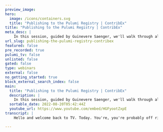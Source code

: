 ```yaml
---
preview_image:
hero:
  image: /icons/containers.svg
  title: "Publishing to the Pulumi Registry | ContribEx"
title: "Publishing to the Pulumi Registry | ContribEx"
meta_desc: |
    In this session, guided by Guinevere Saenger, we'll walk through all the steps required to publish your own Pulumi package to the Pulumi Registry.
url_slug: publishing-the-pulumi-registry-contribex
featured: false
pre_recorded: true
pulumi_tv: false
unlisted: false
gated: false
type: webinars
external: false
no_getting_started: true
block_external_search_index: false
main:
  title: "Publishing to the Pulumi Registry | ContribEx"
  description: |
    In this session, guided by Guinevere Saenger, we'll walk through all the steps required to publish your own Pulumi package to the Pulumi Registry.
  sortable_date: 2022-08-20T05:42:44Z
  youtube_url: https://www.youtube.com/embed/HGFyootZxpE
transcript: |
    Hello and welcome back to TV. Today. You're, you're probably off right today. We have a contributor experience then that means that we are going to show you how you become more involved with the Pulumi ecosystem and community. And specifically today, we're going to take a look at how you publish your plum packages to the Pulumi Registry. Now, if you don't know what a pluming package is or the pluming registry is, don't worry, we'll cover all the basics at the start of the session. Now, joining me today to guide me through publishing to the registry is my friend and colleague here. Hi, how are you? Hey, I'm doing well. Thanks so much for having me. Um, good morning, good evening and good night to everybody around the world. Um Yeah, so I'm Guanare. I go by Guare or Gwen. I'm on the uh providers team here at Pulumi and we actually own a lot of the Pulumi providers that you see on the Pulumi Registry. And um we've got a few tools that we are continually working on improving by the way. So this is really just a pin in our, you know, timeline towards uh improving the Pulumi Registry in general. Um But yeah, let's walk through publishing a provider today um, as it is done uh at the current moment. Awesome. Thank you. Um I just want to see how awesome I have a special guest today. This is and she sometimes helps Pulumi um with, uh, with um provider publishing and bought alerts and things so important. Work. Very important work. Yep. Yep. She's a working cat. All right. Well, before we start today, I just want to say how awesome you are. And I really want to say that I've appreciated all of the improvements you've been making to the community and ecosystem for documentation and code and automation. So your work has been very noticed by me and I appreciate that a lot. Not that I want to make a blush at the start of our stream, but I just always nice to share good news, right. Uh Yeah, I know I was gonna say, don't worry on Zoom. I have like the redness suppression filter going on, but I don't know about the software. So we'll see. All right. OK. So let's start with some basic. I have a screen share here. We've got this wonderful piece of documentation from Pulumi dot com, which is a Docs user guide blue packages offered and publishing. This is easily discoverable by our search box where you type offering um publishing. So if you ever need to find this page, that's how you get to it also, if you're watching and you have questions as we go, please feel free to leave them in the comment section. And Gwen and I will do our best to answer them as we go. No, I'll cover some basic vocabulary um for anyone who's not familiar. So what is a PMI package? Well, a pli package is uh a provider or support a resource or any of the above, like a native provider. Um These can all be published or a registry and we just call them packages today. I believe we're taking um one from the which is our community driven and focused home for packages. I'm just going to keep the Pulumi packages until it doesn't sound funny anymore. Um So yeah, we'll take the Doppler provider, which is a bridge terraform provider published via and we're going to get that into the registry today. The Pulumi registry is where you can come and discover and find all of these wonderful packages. So if you go to Pulumi dot com slash registry, you will be greeted by this page here. Uh You can also click on the top right where it says registry. I should have known that, but nice. There we go. I mean, I don't know, I just always, I think I'm too keyboard driven. I'm just always going to do like control L and go straight to that URL bar and just start typing. But yeah, of course, we, we do have this link and do nice. Ok. Pay more attention to the website, Dave. So on the register page, um you can just scroll down us and you'll see all of the ones that we have currently published. Um They're a mix of native providers, bridge providers and component resources. Pretty much everything that you need is here and we have some nice filtering at the top. So if you want to be able to filter by native provider or component, you can as well as use case driven stuff and you have the ability to search if you. So everything is on the preliminary registry and we want to focus on how do we get something new today today? Now, I've never done this before. So we're just going to work through this with Gwen's support and advice and get Doppler to the registry. Venice Elephants. Um Yeah, so I was, I don't think so. Uh I wanted to explain something that I don't think is obvious to non Polian. Um And you mentioned uh providers versus native providers. Um And basically the there is not really a functional difference. The only difference between them is how they are written. Um And so you already answered my first question, which is, and it's not really necessary for publishing either, but he said that Doppler is a Terraform based Pulumi provider. So what we do for um uh providers that have a Terraform incarnation is we wrap them with a conversion uh code that lives in the Pulumi Terraform Bridge and uh basically transform them into um being compatible with the Pulumi engine so that you can use them as a Pulumi provider. A Pulumi native provider. Basically, same idea. It talks to the Pulumi engine, but uh we implement all that code by hand. Um That's, that's it. That's really the difference. Publishing is exactly the same way. It's really just how the sausage is made underneath inside the casing. And so, uh yeah, great contact, sir. Thank you for elaborating on that. So where are we going to start from here today? I'm assuming we don't need to create a repository to select the template and name a repository like that we already have that. Do you want, do you want to send me a link and see what that looks like it's on the, do it is just kind of go there? I'll send you the link also if that helps. There we go. So we got the page here and uh yeah, all the bits and pieces that we need hopefully and tagged or released 25 days ago. So, not too old. Nice. All right. So we have name your repository. So we do wanna do a couple of checks. Um, name your repository, name, your package. It should start with Pulumi Dash. You did that good job. Um Then we are naming, so what is the name of the underlying Terraform provider? Uh This Doppler sweet. So you did that correct as well if you're naming a bridge provider um right there under name your repository. Very cool. And then um you authored the package already. You have a release. We did that. Now, write documentation. Did you write documentation? Let's see. Sorry, I just kind of choked on my tea earlier and I haven't recovered since this is what I get for doing the British thing. Um So we are looking for an index MD folder in MD file. All right. Awesome. Let me find for you a package that has that so that we can see. We it doesn't say which. Ok. Note to glen improve the docs um index MD similar. OK. So let me skip ahead for a second. Um The place where we keep all the code for the registry for community packages is uh github uh a github repo called Pulumi registry. Um It's actually just registry under the Pulumi here. Let me slash registry. There we are. Exactly. And there's a folder called community packages. Mhm. It does. It has an empty read me. That's fun. Cool. Um And you will see some community packages under in package list, Jason and this is in fact where we will add our package and what you need is basically you need a name and a schema file, presumably you have a schema file. I'm pretty sure I've seen that. So that's what we're gonna do. But let's not get ahead of ourselves. I do want to make sure that you actually have the necessary documentation so that those will get published to the registry. That is one of the things that we check for when we open pull requests. So if I open preliminary check, that should have that piece of documentation, we have Docs folder and then is it that's underscore index dot MD. Is that correct? You are looking for a Docs folder and you're looking for index MD which should have Yes. Um Let me see, let me check you. Um Yeah, so basically this has a little bit of the boiler plate that the registry expects. So um honestly, I would just kind of copy paste that we can certainly improve this um to have a little bit more boiler plate there. Um I think there might actually be boiler plate for this already if you use one of our provider, boiler plate repos, but this provider might have been, you know, forked or, or, or or boiler plated too soon for that to make it into the changes. Um Well, let me update the things here. So we've got the title to Stop and then the description, I mean, I could just be really crappy, right? And just search for check. Yeah. Oh, I totally do this all the time. You know, I used to feel I used to feel bad about like copying things and then I realized that, you know, remember that old proverb where it's like imitation is like the, the most genuine form of, uh, compliment or something. How does it go? The most sensitive form? Yeah, it's flattery. I can't remember the phrase but I know what you mean. Um All right. Let me update a little bit of code here then. So this is not going to be Pulumi Doppler. Um, so I'm just gonna, yeah, we don't need the Java Javascript chooser. We can just do the typescript chooser, right? Because you're community package, you know, we obviously hope that you have support for all the languages. Um But as far as I know, we don't really have an official um requirement that third party packages must come in all the languages that Pulumi supports. Um And I'll take a couple of links, Doppler, Doppler. Alright. Uh And if I just jump back to my provider repository for a moment, uh which is here. Um I do have, may I ask you a quick, may I interrupt you quickly? Um I I might move you to my biggest screen because I have like a tiny little window on my. Um How do I can, I can see if you like click on my face, you can say show controls and it will allow you to fill it. Hm Show all controls. Ok. Oh, there we are. Ok. Thank goodness. Uh I feel so much better now. All right, thanks. All right. So I'm just going to say improve example. Is that ok? If we publish it with the improve and I uh I clean this up on Monday. Absolutely. Yeah, I give you my first honor. Cool. So we have, we have an example. Um we have basically we have that index MD which is what the registry gen will the registry gen tool under the cover will look for to make sure that you have a nice landing page. The other file you need is the installation instructions. Careful. We live in the docks folder as well. Ok. Let me copy that and this file is called installation dash configuration dot MD. Yes, exactly. And it does not need an underscore I believe. Cool. I'll do my wonderful search and replace again. I'll make a kiss that this time. Ok? Uh Yeah, sorry. Yeah, again, just kind of follow the we use, we basically we use Hugo modules. So a lot of those, that's where the titles and descriptions and layout headers are needed. Uh scroll up, scroll up, scroll up. Yes. Yeah, that's good. Yeah. And then basically this is where you would put stuff like you need to actually have a Doppler account or I actually don't know what Doppler does or is, um, I, I keep thinking of an ambulance driving by really fast. So, um, but, but that's ok. You, I, I don't, I don't, I think, um I don't think that's important here. Um But, but yeah, so this is why you say, like you need to get like five API tokens and set a multifactor off and also prove that you are definitely not a criminal in any country in Asia in order to use this provider. Ok. Um That's why you put that stuff. Ok. II I have enough here for the no G stuff to kind of work and there is a requirement on an API token, but I will promise to be a good citizen and we will not do this right now because I think it detracts away from what we we're showing and I will definitely have this updated by Monday. So we have our NX MD and our installation configuration dot MD. Uh And I loved your very science, the Doppler joke as well about the ambulance. I just, well, I just, it's like one of those things where you, like know about it as a kid because you're in the car with your parents and an ambulance drives by and you're like, ok, that was really weird that the pitch just plummet and then you're like, and you don't say anything, right? Because like, how would you even describe it? And you're like, nah, that must just be me and then you grow up and your physics teacher explains, that's the Doppler effect. And you're like, oh, it was real the whole time. I thought I was just weird. OK. Anyway, um so yeah, cool. So you have those, let's go back to the dock um on. So we did overview installation and configuration. Now we need to make sure you have package metadata. Um So we want to have so package metadata lives in your schema. Yep, I have here. So awesome. Let's let's go through the checklist. We want to display name, Doppler. Awesome uh description, a short description. Fabulous publisher, your personal name or company name as Yes, Pulumi verse. Awesome. Um Keywords we want category cloud. Awesome. Is that category list arbitrary? Is it constrained in some way? You know, that's, that's an excellent question. I think it's one of, I think that's constrained. Um I think these are really for search for search term surfacing. I honestly don't know how we use those. Um I wanna go with utility from this list. I think that's a little bit better than for what this does. Um Yeah, I mean, and just kind of brings like a cool uh This is kind of a cool place to mention that Pulumi providers and packages work on not just cloud resources. We have like a super useful github provider that I have used to do stuff with. Um And I think I would put it in the utility category as well. Um or maybe infrastructure make, make your best choice, make your best choice. So kind replace kind with one of native component and don't set a kind if you're bridging a Terraform provider. Uh I don't think I have. Yeah, but I did notice that we have um the config variables here. So this is actually useful for filling that documentation better. So I know I actually know what the different options are. So that's exactly the config is where you'd want to put like a, you know, these are the things that you can set and your config for um the way that the provider authenticates. And um and honestly, what I do sometimes um i it's I, you know, uh Terraform did a lot of this work already for us when we are bridging a Terraform provider. So go to their setup page and see, you know, see any got and just kind of, you know, that, that will help you figure that out too. Um Awesome. We have, then there's one thing that is not actually, oh logo URL, that's the one that's the fun one. Do you have a logo URL in your schema? No, we have, we have also published them without logo URL S. Um Because basically because I'm a student in code review, but all that does is like you, um you know, you put a, you have, you know, you have like the little, the little, yeah, exactly. The little Doppler logo and you place that in a discoverable place and no think I think in the Czech schema and we just grabbed that straight from the schema. So, yeah, I just grabbed it from their website. It's got an SPG URL that SPG is good. So I'm gonna assume. Yeah, that sounds, that sounds right. By the way, I wanted to note, we are manually editing the schema right now. And normally for, especially for British providers, we do not do that, but the metadata we can manually edit like we just did. Ok. And the meta data is the exception here, basically. Ok. Well, the, the fact that I've added the logo URL, if I rerun the schema gen provider stuff, it is just gonna leave it untouched for me. I hope so. It should, it should. Ok. I'm I'm happy with that. I, I think you're right. Um So, I mean, that's why it's called metadata, right? Um Awesome. Neat. So um api docs are automatic, automatically generated from the schema dot Jason. Um So we already have that um how to guides. Uh You can see that check le actually does have a folder with how to guides as well since we're, you know, copying check. But yeah, I think we're ready for the fun bit which is um publish your package to all the registries that so basically here is where we are um publishing the SDKS. So you generate the SDKS. Um And then let's go down plug and download URL. We already covered that. Yes, plug and download URL. Yes. Well, publishing of the packages and the plug in URL is all handled by automation. So sweet then. That's, that's great. I did not know that cool. And so now we're ready to publish the documentation. So we're going to the P register repository on github. And what you're gonna do is you're gonna fork in clone as a community where as a comedic package, you had a fucking club and literally all you need to do is add two things. OK? I have a fork, I have a remote and you, we need a branch, right? So sure. OK. Add Doppler. OK, sweet. So uh go to community packages, package list dot json. And really all you need to do is follow the instructions. Um add the Rios lug. Mhm Bear and, and the schema file, which is where the registry gent tool will look um make sure that matches the root of your directory. You can put your schema file wherever you like. This looks good. That looks correct. That's, that's Yep. And then you are going to open up a request. That's literally, it's literally all we need to do here. All right, let's add community packages it and the Doppler provider. I am pushed to my fork and then I think open up here. Yeah. Well, I thought I had the registry open but I don't. Ok, let me register. I like it when things are just nice and well documented and easy to walk through. Yes. Let me just make sure, you know. Yeah. II I think I need to, I think having like a nice example like we cheat it with chili in the stream would be, do you think it might make sense to link to that from the docks? I, I kind of don't want to throw, check under the bus too much here. I mean, not under the bus. I don't want to put pressure on them. Um, but, um, but it's always nice to look at previous prior work. So, um, well, maybe we could like, like one of the Pulumi verse ones since we have a community focus there and the community can help maintain it. And we're not, we don't need to kind of, but I'm sure they check the team. I've spoken to them before. They're very nice people. I'm sure they help us. But we do have, we do have providers um and I think we can use them as an example as well. Sweet. So I'm gonna just check out the registry pr s at the provider. So I believe what I need to do here is um check the, I run the tests. Actually, I'm not entirely certain. Um API, so let's, let's see. Um on the documentation API dot Sway package will be automatically generated at the time of building the registry site. That's the note. Um So you don't need to do anything. Um But yeah, so basically, now it's up to me we'll review your pull request since we already authored it together. Basically, I know you put an index MD in there and I know you uh talked to us about how you are going to use the delta provider to install and configure it. Um And then we are going to trigger the automation and I think that's literally just a slash command. Um Although I really wish we had details here. Um What did I do? Let me check out a previous pull request. I'm clearly super prepared here. Um Well, I'm just going in the background and commit and push my Doppler documentation, so I haven't done this in there. Uh Closed Bush. Ok. So the other really cool thing is that once you have added a package uh manually like this, we have bot automation um to check for version upgrades on your provider and we literally automatically open a pull request whenever we just, we detect uh a new version. So yeah, I, I ultimately ideally once you've done this, but let me give me, give me a few minutes, you should probably tell a joke or something. Um While I figure out what the exact uh one, I think it's run acceptance test. Let me actually just try that. Um All right. Let's let me play that. That's not it. Let's pull up an old pr and see if we can see something in there. There's a lot of stuff going on. Exactly. That's why I like a check like provider. Interesting. Darn. Mhm. Yeah. Ok. I might have to ask, I forget. Um So it looks like stuff were just merged without check. That's, yeah, but we, we did a bunch of improvements on it and I'm just a little bit. Ok. I think I'm missing something. Um, I wonder if I can do an inverted author, Jack. No. All right. Well, um, let's see. Let's go ahead and just go and check that, not publish that. Um, oh, can I? Ok. Right. Come, I'm just looking for a more recent package publisher. I found 1 17 days ago and it looks like it was merged. OK. Well, it sounds like we don't have any automation at this point. I think what happens is the automation runs when we, when we publish. So anyway, let's just, I am just going to go ahead and approve this and say thank you. And then that's right. So we will have to emerge um As I I think because you work here also. Um you could squash and merge your own pr but that's not what that's going to look like for uh community members who don't work at Pulumi. Um I know that you have your community member hat on right now. Um But um thank you so much. I'm just typing you a nice little message. Welcome to the registry. Uh Not Taco, I feel like the emoji at github are just like somebody really wanted to implement emoji for github and then um sort of lost Steam Mid project. And so you get like a very limited amount. Um Yeah, it's very different aliases like from what you're used to a slack and others. Weird. But yeah, there we go. Approve build and deploy preview, right. So what we, so the one, so what you're seeing there is uh that, that was skipped. Um that is a site preview um that we build for internal um for, for, for internals. I don't even know if you would see that if you weren't uh an org member. So I don't know. Anyway, so let's squash and merch. I will merge this for you and the thing that will happen now. Yeah. Is we wait. So I think so, this is the part, this is, this is the part um where we don't have continuous deploy for our docks site. We have fairly frequent deploy for our dock site but not continuous. Um So basically if you go back to the registry, um, Doppler will not show up yet because there is a Cron job on our Docs gen site, Pulumi Hugo that runs on the regular, but usually it runs like at least once an hour. So on the top of the hour, you should see the provider show up. Well, yeah, we don't obviously need to sit and wait for it. But yeah, I, I'm aware of the current jobs, I think. Yeah, they do run very regularly but not regularly for us to see this on a live stream, but maybe pop this back over to our, our big face one. So just to summarize and kind of recapture everything that we do. So if someone wants to take their package and they want to make it available via the registry, they first have to add two bits of documentation. So you have a Docs directory with the index dot MD and an installation guide. Now those are there so that when people have your package on the registry, we get interested in useful details. Of course, um There's also the option to add the logo URL and that goes straight into the scheme of JSON and you have to have some conformance with the way that you name your package, which was all covered in the documentation as well. So as long as people go to our do search for authoring, get to that page and just follow those steps like, you know, that did not take us particularly long, like 2025 minutes to run through each of those steps. Um And you just open up a request or a register repository and some kind helper like Gwent or someone else on the team will see that and we'll do our best to get that nice and quickly and your package will be available to, to other people. Now, there are benefits to having it in the registry, right? I believe that plug in acquisition and discovery is a lot easier um with the plug-in download your being available there. So you're going to get that a bit easier without having to pass the server arguments to the resource install command. And it's also very discoverable. People use the registry and to find new providers. So if you want to be able to get a bit more eyes on your provider is a really great way to do it as well. Uh And of course, the documentation is available. So lots of perks and minimum process. And um if you upgrade to a new version, Pulumi automation will detect that and let us know it's not fully automated because we um we do gate on pull request approval, but there will be an automated pull request opened against the registry. So, you know, um for us, it's good enough to see that you cut a new release and we will most likely just approve and merge. Yeah. So, I mean, people can just invest their time working on their providers and then we'll make sure that the registry is up to date as fast as we can. The one thing, the one thing that you might run into um is when you do not see your uh installation and your uh landing page index page uh properly displayed. It's usually because our liter failed. Um I uh probably probably we should um add a little bit of um troubleshooting. Um But we have some really strict linting for our internal packages and we haven't quite figured out how to disable that yet for community packages. Um So sometimes we will fail your landing page based on white space. And then every once in a while, like you'll see mostly me show up on your community ref phone. Be like, hi. I just worked in colo your provider and opened APR to remove some white space. Please. Please merge. But I really hope that my fake copy and paste documentation does not cause you to have to go and fix them white space for the registry. If it does, I'd feel sorry. So um so that's, that's, that's one of, that's one of the fairly common got um that we again, like I said, it's uh this is a pin in the road to um registry publishing. And um we are always working on improving and refining this process. And um we are also working and improving our community interactions, engagement, approachability and responsiveness um where a fairly small team considering that we cover a lot of area. So, you know, that's a stay open source prayer. Please be kind to your maintainers. Please have patience. Please treat each other with excellence. But if you haven't heard back for like a week or so, please please poke us again politely, you know, because it's probably just that it fell off the to do list. Um And we don't hit you. We just got distracted. All right. Well, let's leave that there. Hopefully, if you're watching this, not live, you will see that Doppler is in a registry. Otherwise I will be frantically behind the scenes fixing my weight space. However, I'm sure that's not going to be the case, Glen. Thank. Thank you so much for joining me and guiding us through this today. It was an absolute pleasure. I hope you have a wonderful weekend and I hope you can do something to get together soon. Yeah, I mean, I'm out next week so um reach out to my team if you see problems with this. Um, uh, yeah, so I'm out for a few days backpacking. Um, looking forward to it, but I hope you have a good weekend as well because yours is starting like right now right now, right now, right now. Enjoy dinner. All right, I'll speak to you soon. Enjoy your back, back and bye all. Thank you for watching. Bye bye.

---
```

